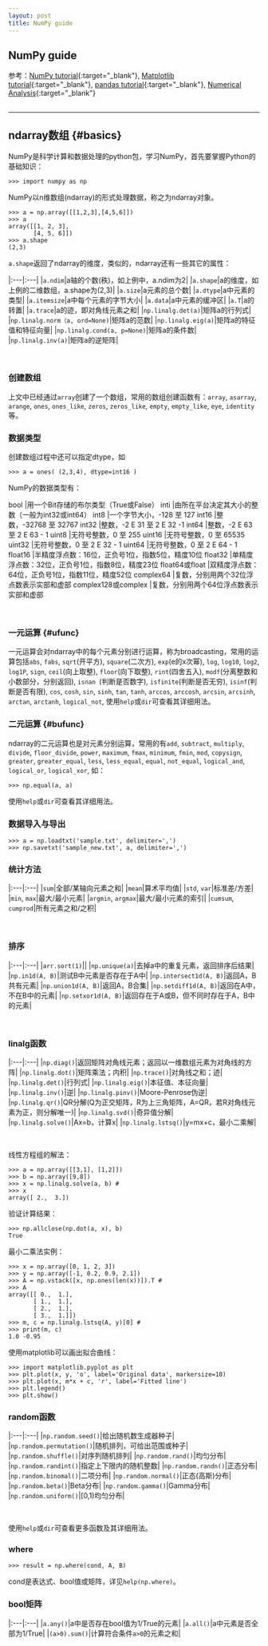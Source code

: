 ```yaml
---
layout: post
title: NumPy guide
---
```

## NumPy guide

参考：[NumPy tutorial][ref1]{:target="_blank"},  [Matplotlib tutorial][ref2]{:target="_blank"},  [pandas tutorial][ref3]{:target="_blank"},  [Numerical Analysis][ref4]{:target="_blank"}

[ref1]:http://wiki.scipy.org/Tentative_NumPy_Tutorial
[ref2]:http://reverland.org/python/2012/09/07/matplotlib-tutorial/
[ref3]:http://dormouse.github.io/pandas.html
[ref4]:https://web.archive.org/web/20120225082123/http://kr.cs.ait.ac.th/~radok/math/mat7/stepsa.htm

<h2 id="top"></h2>

***

## ndarray数组 {#basics}

NumPy是科学计算和数据处理的python包，学习NumPy，首先要掌握Python的基础知识：

    >>> import numpy as np

NumPy以n维数组(ndarray)的形式处理数据，称之为ndarray对象。

    >>> a = np.array([[1,2,3],[4,5,6]])
    >>> a
    array([[1, 2, 3],
           [4, 5, 6]])
    >>> a.shape
    (2,3)

`a.shape`返回了ndarray的维度，类似的，ndarray还有一些其它的属性：

|:---|:---|
|`a.ndim`|a轴的个数(秩)，如上例中，a.ndim为2|
|`a.shape`|a的维度，如上例的二维数组，a.shape为(2,3)|
|`a.size`|a元素的总个数|
|`a.dtype`|a中元素的类型|
|`a.itemsize`|a中每个元素的字节大小|
|`a.data`|a中元素的缓冲区|
|`a.T`|a的转置|
|`a.trace`|a的迹，即对角线元素之和|
|`np.linalg.det(a)`|矩阵a的行列式|
|`np.linalg.norm（a, ord=None)`|矩阵a的范数|
|`np.linalg.eig(a)`|矩阵a的特征值和特征向量|
|`np.linalg.cond(a, p=None)`|矩阵a的条件数|
|`np.linalg.inv(a)`|矩阵a的逆矩阵|


<br>

### 创建数组

上文中已经通过`array`创建了一个数组，常用的数组创建函数有：`array`, `asarray`, `arange`, `ones`, `ones_like`, `zeros`, `zeros_like`, `empty`, `empty_like`, `eye`, `identity`等。

### 数据类型

创建数组过程中还可以指定dtype，如

    >>> a = ones( (2,3,4), dtype=int16 )

NumPy的数据类型有：

bool	|用一个Bit存储的布尔类型（True或False）
inti	|由所在平台决定其大小的整数（一般为int32或int64）
int8	|一个字节大小，-128 至 127
int16	|整数，-32768 至 32767
int32	|整数，-2 E 31 至 2 E 32 -1
int64	|整数，-2 E 63 至 2 E 63 - 1
uint8	|无符号整数，0 至 255
uint16	|无符号整数，0 至 65535
uint32	|无符号整数，0 至 2 E 32 - 1
uint64	|无符号整数，0 至 2 E 64 - 1
float16	|半精度浮点数：16位，正负号1位，指数5位，精度10位
float32	|单精度浮点数：32位，正负号1位，指数8位，精度23位
float64或float	|双精度浮点数：64位，正负号1位，指数11位，精度52位
complex64	|复数，分别用两个32位浮点数表示实部和虚部
complex128或complex	|复数，分别用两个64位浮点数表示实部和虚部

<br>

### 一元运算 {#ufunc}

一元运算会对ndarray中的每个元素分别进行运算，称为broadcasting，常用的运算包括`abs`, `fabs`, `sqrt`(开平方), `square`(二次方), `exp`(e的x次幂), `log`, `log10`, `log2`, `log1P`, `sign`, `ceil`(向上取整), `floor`(向下取整), `rint`(四舍五入), `modf`(分离整数和小数部分，分别返回), `isnan
`(判断是否数字), `isfinite`(判断是否无穷), `isinf`(判断是否有限), `cos`, `cosh`, `sin`, `sinh`, `tan`, `tanh`, `arccos`, `arccosh`, `arcsin`, `arcsinh`, `arctan`, `arctanh`, `logical_not`, 使用`help`或`dir`可查看其详细用法。

### 二元运算 {#bufunc}

ndarray的二元运算也是对元素分别运算，常用的有`add`, `subtract`, `multiply`, `divide`, `floor_divide`, `power`, `maximum`, `fmax`, `minimum`, `fmin`, `mod`, `copysign`, `greater`, `greater_equal`, `less`, `less_equal`, `equal`, `not_equal`, `logical_and`, `logical_or`, `logical_xor`, 如：

    >>> np.equal(a, a)

使用`help`或`dir`可查看其详细用法。

### 数据导入与导出

    >>> a = np.loadtxt('sample.txt', delimiter=',')
    >>> np.savetxt('sample_new.txt', a, delimiter=',')

### 统计方法

|:---|:---|
|`sum`|全部/某轴向元素之和|
|`mean`|算术平均值|
|`std`, `var`|标准差/方差|
|`min`, `max`|最大/最小元素|
|`argmin`, `argmax`|最大/最小元素的索引|
|`cumsum`, `cumprod`|所有元素之和/之积|

<br>

### 排序

|:---|:---|
|`arr.sort(1)`||
|`np.unique(a)`|去掉a中的重复元素，返回排序后结果|
|`np.in1d(A, B)`|测试B中元素是否存在于A中|
|`np.intersect1d(A, B)`|返回A，B共有元素|
|`np.union1d(A, B)`|返回A，B合集|
|`np.setdiff1d(A, B)`|返回在A中，不在B中的元素|
|`np.setxor1d(A, B)`|返回存在于A或B，但不同时存在于A，B中的元素|

<br>

### linalg函数

|:---|:---|
|`np.diag()`|返回矩阵对角线元素；返回以一维数组元素为对角线的方阵|
|`np.linalg.dot()`|矩阵乘法；内积|
|`np.trace()`|对角线之和；迹|
|`np.linalg.det()`|行列式|
|`np.linalg.eig()`|本征值、本征向量|
|`np.linalg.inv()`|逆|
|`np.linalg.pinv()`|Moore-Penrose伪逆|
|`np.linalg.qr()`|QR分解(Q为正交矩阵，R为上三角矩阵，A=QR，若R对角线元素为正，则分解唯一)|
|`np.linalg.svd()`|奇异值分解|
|`np.linalg.solve()`|Ax=b，计算x|
|`np.linalg.lstsq()`|y=mx+c，最小二乘解|

<br>

线性方程组的解法：

    >>> a = np.array([[3,1], [1,2]])
    >>> b = np.array([9,8])
    >>> x = np.linalg.solve(a, b) #
    >>> x
    array([ 2.,  3.])
    
验证计算结果：
    
    >>> np.allclose(np.dot(a, x), b)
    True

最小二乘法实例：

    >>> x = np.array([0, 1, 2, 3])
    >>> y = np.array([-1, 0.2, 0.9, 2.1])
    >>> A = np.vstack([x, np.ones(len(x))]).T #
    >>> A
    array([[ 0.,  1.],
           [ 1.,  1.],
           [ 2.,  1.],
           [ 3.,  1.]])
    >>> m, c = np.linalg.lstsq(A, y)[0] #
    >>> print(m, c)
    1.0 -0.95

使用matplotlib可以画出拟合曲线：

    >>> import matplotlib.pyplot as plt
    >>> plt.plot(x, y, 'o', label='Original data', markersize=10)
    >>> plt.plot(x, m*x + c, 'r', label='Fitted line')
    >>> plt.legend()
    >>> plt.show()

### random函数

|:---|:---|
|`np.random.seed()`|给出随机数生成器种子|
|`np.random.permutation()`|随机排列，可给出范围或种子|
|`np.random.shuffle()`|对序列随机排列|
|`np.random.rand()`|均匀分布|
|`np.random.randint()`|指定上下限内的随机整数|
|`np.random.randn()`|正态分布|
|`np.random.binomal()`|二项分布|
|`np.random.normal()`|正态(高斯)分布|
|`np.random.beta()`|Beta分布|
|`np.random.gamma()`|Gamma分布|
|`np.random.uniform()`|[0,1)均匀分布|

<br>

使用`help`或`dir`可查看更多函数及其详细用法。

### where

    >>> result = np.where(cond, A, B)

cond是表达式、bool值或矩阵，详见`help(np.where)`。

### bool矩阵

|:---|:---|
|`a.any()`|a中是否存在bool值为1/True的元素|
|`a.all()`|a中元素是否全部为1/True|
|`(a>0).sum()`|计算符合条件`a>0`的元素之和|


